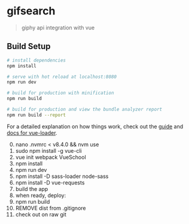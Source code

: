 # gifsearch

> giphy api integration with vue

## Build Setup

``` bash
# install dependencies
npm install

# serve with hot reload at localhost:8080
npm run dev

# build for production with minification
npm run build

# build for production and view the bundle analyzer report
npm run build --report
```

For a detailed explanation on how things work, check out the [guide](http://vuejs-templates.github.io/webpack/) and [docs for vue-loader](http://vuejs.github.io/vue-loader).

0. nano .nvmrc < v8.4.0 && nvm use
1. sudo npm install -g vue-cli
2. vue init webpack VueSchool
3. npm install 
4. npm run dev
5. npm install -D sass-loader node-sass
6. npm install -D vue-requests
7. build the app
8. when ready, deploy:
9. npm run build
10. REMOVE dist from .gitignore
11. check out on raw git 